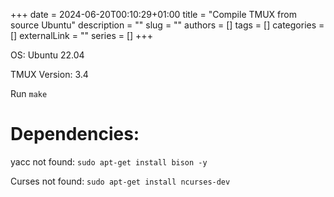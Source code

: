 +++ 
date = 2024-06-20T00:10:29+01:00
title = "Compile TMUX from source Ubuntu"
description = ""
slug = ""
authors = []
tags = []
categories = []
externalLink = ""
series = []
+++

OS: Ubuntu 22.04

TMUX Version: 3.4

Run `make`

# Dependencies:

yacc not found: `sudo apt-get install bison -y`

Curses not found: `sudo apt-get install ncurses-dev`
